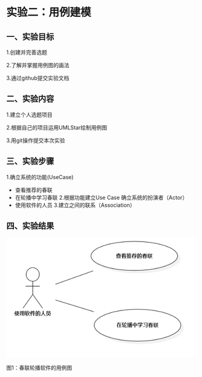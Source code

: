 # 实验二：用例建模

## 一、实验目标
1.创建并完善选题

2.了解并掌握用例图的画法

3.通过github提交实验文档

## 二、实验内容
1.建立个人选题项目

2.根据自己的项目运用UMLStar绘制用例图

3.用git操作提交本次实验

## 三、实验步骤
1.确立系统的功能(UseCase)
 - 查看推荐的春联
 - 在轮播中学习春联
 2.根据功能建立Use Case
 确立系统的扮演者（Actor）
 - 使用软件的人员
 3.建立之间的联系（Association）

## 四、实验结果

 ![用例图](./lab02UseCaseDiagram.png)

图1：春联轮播软件的用例图